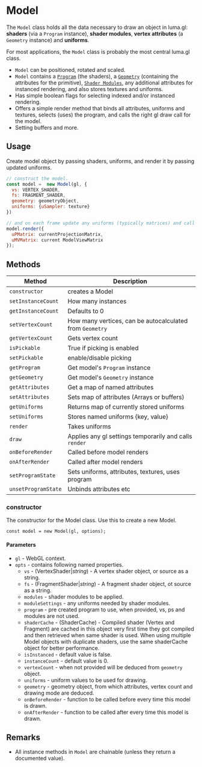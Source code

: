 # Model

The `Model` class holds all the data necessary to draw an object in
luma.gl: **shaders** (via a `Program` instance), **shader modules**, **vertex attributes**
(a `Geometry` instance) and **uniforms**.

For most applications, the `Model` class is probably the most central luma.gl
class.

- `Model` can be positioned, rotated and scaled.
- `Model` contains a [`Program`](/#/documentation/api-reference/program) (the shaders), a [`Geometry`](/#/documentation/api-reference/geometry) (containing the attributes for the primitive), [`Shader Modules`](/#/documentation/api-reference/shader-modules), any additional attributes for instanced rendering, and also stores textures and uniforms.
- Has simple boolean flags for selecting indexed and/or instanced rendering.
- Offers a simple render method that binds all attributes, uniforms and textures, selects (uses) the program, and calls the right gl draw call for the model.
- Setting buffers and more.


## Usage

Create model object by passing shaders, uniforms, and render it by passing updated uniforms.
```js
// construct the model.
const model =  new Model(gl, {
  vs: VERTEX_SHADER,
  fs: FRAGMENT_SHADER,
  geometry: geometryObject,
  uniforms: {uSampler: texture}
})

// and on each frame update any uniforms (typically matrices) and call render.
model.render({
  uPMatrix: currentProjectionMatrix,
  uMVMatrix: current ModelViewMatrix
});

```

## Methods


| **Method** | **Description** |
| --- | --- |
| `constructor` | creates a Model|
| `setInstanceCount` | How many instances |
| `getInstanceCount` | Defaults to 0 |
| `setVertexCount` | How many vertices, can be autocalculated from `Geometry` |
| `getVertexCount` | Gets vertex count |
| `isPickable` | True if picking is enabled |
| `setPickable` | enable/disable picking|
| `getProgram` | Get model's `Program` instance |
| `getGeometry` | Get model's `Geometry` instance |
| `getAttributes` | Get a map of named attributes |
| `setAttributes` | Sets map of attributes (Arrays or buffers) |
| `getUniforms` | Returns map of currently stored uniforms |
| `setUniforms` | Stores named uniforms {key, value} |
| `render` | Takes uniforms |
| `draw` | Applies any gl settings temporarily and calls `render` |
| `onBeforeRender` | Called before model renders |
| `onAfterRender` | Called after model renders |
| `setProgramState` | Sets uniforms, attributes, textures, uses program |
| `unsetProgramState` | Unbinds attributes etc |

### constructor

The constructor for the Model class. Use this to create a new Model.

`const model = new Model(gl, options);`

#### Parameters

* `gl` - WebGL context.
* `opts` - contains following named properties.
  * `vs` - (VertexShader|*string*) - A vertex shader object, or source as a string.
  * `fs` - (FragmentShader|*string*) - A fragment shader object, ot source as a string.
  * `modules` - shader modules to be applied.
  * `moduleSettings` - any uniforms needed by shader modules.
  * `program` - pre created program to use, when provided, vs, ps and modules are not used.
  * `shaderCache` - (ShaderCache) - Compiled shader (Vertex and Fragment) are cached in this object very first time they got compiled and then retrieved when same shader is used. When using multiple Model objects with duplicate shaders, use the same shaderCache object for better performance.
  * `isInstanced` - default value is false.
  * `instanceCount` - default value is 0.
  * `vertexCount` - when not provided will be deduced from `geometry` object.
  * `uniforms` - uniform values to be used for drawing.
  * `geometry` - geometry object, from which attributes, vertex count and drawing mode are deduced.
  * `onBeforeRender` - function to be called before every time this model is drawn.
  * `onAfterRender` - function to be called after every time this model is drawn.

## Remarks
* All instance methods in `Model` are chainable
  (unless they return a documented value).
